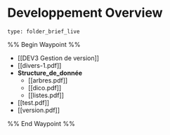 # Developpement Overview
 
```ccard
type: folder_brief_live
```
 
%% Begin Waypoint %%
- [[DEV3 Gestion de version]]
- [[divers-1.pdf]]
- **Structure_de_donnée**
	- [[arbres.pdf]]
	- [[dico.pdf]]
	- [[listes.pdf]]
- [[test.pdf]]
- [[version.pdf]]

%% End Waypoint %%